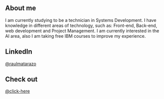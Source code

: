 ## About me 
I am currently studying to be a technician in Systems Development. I have knowledge in different areas of technology, such as: Front-end, Back-end, web development and Project Management. I am currently interested in the AI area, also I am taking free IBM courses to improve my experience.

## LinkedIn
[@raulmatarazo](https://www.linkedin.com/in/raulmatarazo/)

## Check out
[@click-here](https://rauldevportfolio.netlify.app/)
